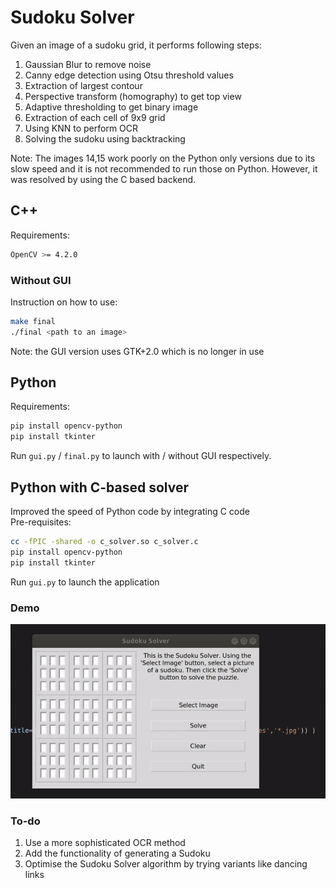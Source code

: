 # Sudoku Solver

Given an image of a sudoku grid, it performs following steps:
1. Gaussian Blur to remove noise
2. Canny edge detection using Otsu threshold values
3. Extraction of largest contour
4. Perspective transform (homography) to get top view
5. Adaptive thresholding to get binary image
6. Extraction of each cell of 9x9 grid
7. Using KNN to perform OCR
8. Solving the sudoku using backtracking

Note: The images 14,15 work poorly on the Python only versions due to its slow speed and it is not recommended to run those on Python. However, it was resolved by using the C based backend.

## C++
Requirements:
```bash
OpenCV >= 4.2.0
```
### Without GUI
Instruction on how to use:
```bash
make final
./final <path to an image>
```
Note: the GUI version uses GTK+2.0 which is no longer in use

## Python
Requirements:
```bash
pip install opencv-python
pip install tkinter
```
Run ```gui.py``` / ```final.py``` to launch with / without GUI respectively.

## Python with C-based solver
Improved the speed of Python code by integrating C code  
Pre-requisites:
```bash
cc -fPIC -shared -o c_solver.so c_solver.c
pip install opencv-python
pip install tkinter
```
Run ```gui.py``` to launch the application

### Demo

![Python GUI demo](temp.gif)

###  To-do 
1. Use a more sophisticated OCR method
2. Add the functionality of generating a Sudoku
3. Optimise the Sudoku Solver algorithm by trying variants like dancing links

